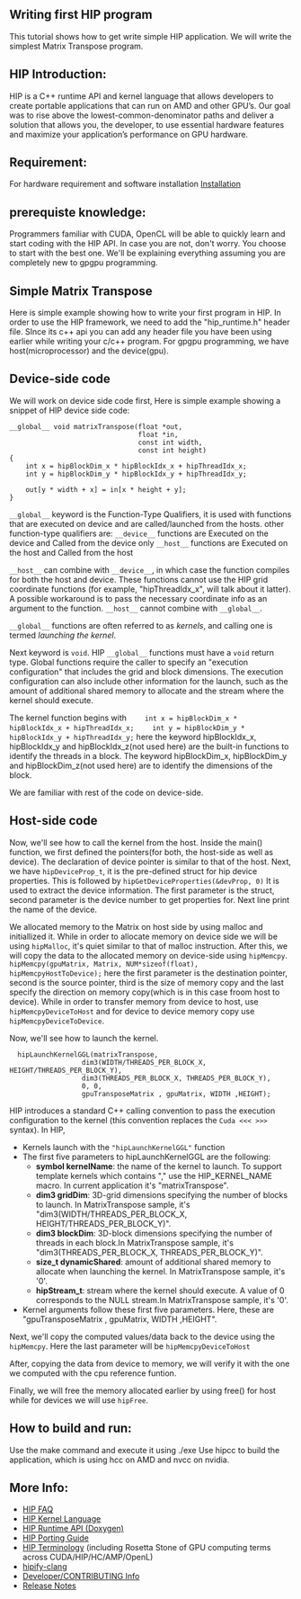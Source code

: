 ## Writing first HIP program ###

This tutorial shows how to get write simple HIP application. We will write the simplest Matrix Transpose program.

## HIP Introduction:

HIP is a C++ runtime API and kernel language that allows developers to create portable applications that can run on AMD and other GPU’s. Our goal was to rise above the lowest-common-denominator paths and deliver a solution that allows you, the developer, to use essential hardware features and maximize your application’s performance on GPU hardware.

## Requirement:
For hardware requirement and software installation [Installation](https://github.com/ROCm-Developer-Tools/HIP/INSTALL.md)

## prerequiste knowledge:

Programmers familiar with CUDA, OpenCL will be able to quickly learn and start coding with the HIP API. In case you are not, don't worry. You choose to start with the best one. We'll be explaining everything assuming you are completely new to gpgpu programming.

## Simple Matrix Transpose

Here is simple example showing how to write your first program in HIP.
In order to use the HIP framework, we need to add the "hip_runtime.h" header file. SInce its c++ api you can add any header file you have been using earlier while writing your c/c++ program. For gpgpu programming, we have host(microprocessor) and the device(gpu).

## Device-side code
We will work on device side code first, Here is simple example showing a snippet of HIP device side code:

```
__global__ void matrixTranspose(float *out,
                                float *in,
                                const int width,
                                const int height)
{
    int x = hipBlockDim_x * hipBlockIdx_x + hipThreadIdx_x;
    int y = hipBlockDim_y * hipBlockIdx_y + hipThreadIdx_y;

    out[y * width + x] = in[x * height + y];
}
```

`__global__` keyword is the Function-Type Qualifiers, it is used with functions that are executed on device and are called/launched from the hosts.
other function-type qualifiers are:
`__device__` functions are Executed on the device and Called from the device only
`__host__` functions are Executed on the host and Called from the host

`__host__` can combine with `__device__`, in which case the function compiles for both the host and device. These functions cannot use the HIP grid coordinate functions (for example, "hipThreadIdx_x", will talk about it latter). A possible workaround is to pass the necessary coordinate info as an argument to the function.
`__host__` cannot combine with `__global__`.

`__global__` functions are often referred to as *kernels*, and calling one is termed *launching the kernel*.

Next keyword is `void`. HIP `__global__` functions must have a `void` return type. Global functions require the caller to specify an "execution configuration" that includes the grid and block dimensions. The execution configuration can also include other information for the launch, such as the amount of additional shared memory to allocate and the stream where the kernel should execute.

The kernel function begins with
`    int x = hipBlockDim_x * hipBlockIdx_x + hipThreadIdx_x;`
`    int y = hipBlockDim_y * hipBlockIdx_y + hipThreadIdx_y;`
here the keyword hipBlockIdx_x, hipBlockIdx_y and hipBlockIdx_z(not used here) are the built-in functions to identify the threads in a block. The keyword hipBlockDim_x, hipBlockDim_y and hipBlockDim_z(not used here) are to identify the dimensions of the block.

We are familiar with rest of the code on device-side.

## Host-side code

Now, we'll see how to call the kernel from the host. Inside the main() function, we first defined the pointers(for both, the host-side as well as device). The declaration of device pointer is similar to that of the host. Next, we have `hipDeviceProp_t`, it is the pre-defined struct for hip device properties. This is followed by `hipGetDeviceProperties(&devProp, 0)` It is used to extract the device information. The first parameter is the struct, second parameter is the device number to get properties for. Next line print the name of the device.

We allocated memory to the Matrix on host side by using malloc and initiallized it. While in order to allocate memory on device side we will be using `hipMalloc`, it's quiet similar to that of malloc instruction. After this, we will copy the data to the allocated memory on device-side using `hipMemcpy`.
`  hipMemcpy(gpuMatrix, Matrix, NUM*sizeof(float), hipMemcpyHostToDevice);`
here the first parameter is the destination pointer, second is the source pointer, third is the size of memory copy and the last specify the direction on memory copy(which is in this case froom host to device). While in order to transfer memory from device to host, use `hipMemcpyDeviceToHost` and for device to device memory copy use `hipMemcpyDeviceToDevice`.

Now, we'll see how to launch the kernel.
```
  hipLaunchKernelGGL(matrixTranspose,
                  dim3(WIDTH/THREADS_PER_BLOCK_X, HEIGHT/THREADS_PER_BLOCK_Y),
                  dim3(THREADS_PER_BLOCK_X, THREADS_PER_BLOCK_Y),
                  0, 0,
                  gpuTransposeMatrix , gpuMatrix, WIDTH ,HEIGHT);
```

HIP introduces a standard C++ calling convention to pass the execution configuration to the kernel (this convention replaces the `Cuda <<< >>>` syntax). In HIP,
- Kernels launch with the `"hipLaunchKernelGGL"` function
- The first five parameters to hipLaunchKernelGGL are the following:
   - **symbol kernelName**: the name of the kernel to launch.  To support template kernels which contains "," use the HIP_KERNEL_NAME macro. In current application it's "matrixTranspose".
   - **dim3 gridDim**: 3D-grid dimensions specifying the number of blocks to launch. In MatrixTranspose sample, it's "dim3(WIDTH/THREADS_PER_BLOCK_X, HEIGHT/THREADS_PER_BLOCK_Y)".
   - **dim3 blockDim**: 3D-block dimensions specifying the number of threads in each block.In MatrixTranspose sample, it's "dim3(THREADS_PER_BLOCK_X, THREADS_PER_BLOCK_Y)".
   - **size_t dynamicShared**: amount of additional shared memory to allocate when launching the kernel. In MatrixTranspose sample, it's '0'.
   - **hipStream_t**: stream where the kernel should execute. A value of 0 corresponds to the NULL stream.In MatrixTranspose sample, it's '0'.
- Kernel arguments follow these first five parameters. Here, these are "gpuTransposeMatrix , gpuMatrix, WIDTH ,HEIGHT".

Next, we'll copy the computed values/data back to the device using the `hipMemcpy`. Here the last parameter will be `hipMemcpyDeviceToHost`

After, copying the data from device to memory, we will verify it with the one we computed with the cpu reference funtion.

Finally, we will free the memory allocated earlier by using free() for host while for devices we will use `hipFree`.

## How to build and run:
Use the make command and execute it using ./exe
Use hipcc to build the application, which is using hcc on AMD and nvcc on nvidia.

## More Info:
- [HIP FAQ](https://github.com/ROCm-Developer-Tools/HIP/docs/markdown/hip_faq.md)
- [HIP Kernel Language](https://github.com/ROCm-Developer-Tools/HIP/docs/markdown/hip_kernel_language.md)
- [HIP Runtime API (Doxygen)](http://rocm-developer-tools.github.io/HIP)
- [HIP Porting Guide](https://github.com/ROCm-Developer-Tools/HIP/docs/markdown/hip_porting_guide.md)
- [HIP Terminology](https://github.com/ROCm-Developer-Tools/HIP/docs/markdown/hip_terms.md) (including Rosetta Stone of GPU computing terms across CUDA/HIP/HC/AMP/OpenL)
- [hipify-clang](https://github.com/ROCm-Developer-Tools/HIP/hipify-clang/README.md)
- [Developer/CONTRIBUTING Info](https://github.com/ROCm-Developer-Tools/HIP/CONTRIBUTING.md)
- [Release Notes](https://github.com/ROCm-Developer-Tools/HIP/RELEASE.md)
